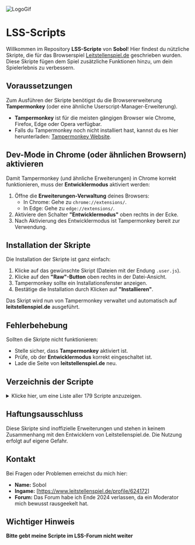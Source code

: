 
![LogoGif](https://github.com/user-attachments/assets/e50a87b0-4d34-428a-8529-09c26421cc0a)

# LSS-Scripts

Willkommen im Repository **LSS-Scripte** von **Sobol**! Hier findest du nützliche Skripte, die für das Browserspiel [Leitstellenspiel.de](https://www.leitstellenspiel.de) geschrieben wurden. Diese Skripte fügen dem Spiel zusätzliche Funktionen hinzu, um dein Spielerlebnis zu verbessern.

## Voraussetzungen
Zum Ausführen der Skripte benötigst du die Browsererweiterung **Tampermonkey** (oder eine ähnliche Userscript-Manager-Erweiterung).

- **Tampermonkey** ist für die meisten gängigen Browser wie Chrome, Firefox, Edge oder Opera verfügbar.
- Falls du Tampermonkey noch nicht installiert hast, kannst du es hier herunterladen: [Tampermonkey Website](https://www.tampermonkey.net/).

## Dev-Mode in Chrome (oder ähnlichen Browsern) aktivieren
Damit Tampermonkey (und ähnliche Erweiterungen) in Chrome korrekt funktionieren, muss der **Entwicklermodus** aktiviert werden:

1. Öffne die **Erweiterungen-Verwaltung** deines Browsers:
   - In Chrome: Gehe zu `chrome://extensions/`.
   - In Edge: Gehe zu `edge://extensions/`.
2. Aktiviere den Schalter **"Entwicklermodus"** oben rechts in der Ecke.
3. Nach Aktivierung des Entwicklermodus ist Tampermonkey bereit zur Verwendung.

## Installation der Skripte
Die Installation der Skripte ist ganz einfach:

1. Klicke auf das gewünschte Skript (Dateien mit der Endung `.user.js`).
2. Klicke auf den **"Raw"-Button** oben rechts in der Datei-Ansicht.
3. Tampermonkey sollte ein Installationsfenster anzeigen.
4. Bestätige die Installation durch Klicken auf **"Installieren"**.

Das Skript wird nun von Tampermonkey verwaltet und automatisch auf **leitstellenspiel.de** ausgeführt.

## Fehlerbehebung
Sollten die Skripte nicht funktionieren:
- Stelle sicher, dass **Tampermonkey** aktiviert ist.
- Prüfe, ob der **Entwicklermodus** korrekt eingeschaltet ist.
- Lade die Seite von **leitstellenspiel.de** neu.

## Verzeichnis der Scripte
<details>
  <summary>Klicke hier, um eine Liste aller 179 Scripte anzuzeigen.</summary>

- AAO Ausrüstung umschalten
- AAO Export-Import
- AAO Exporter zu csv
- AAO Generator
- AAO Master-Slave
- AAO Symbol Replacer
- AAO-Editor Alphabetisch Sortieren
- Alle Fahrzeuggrafike APNG setzen
- Alle POIs löschen
- Alle_Gebäude_einer_Leitstelle_einer_anderen_zuweisen
- Anti Coins
- Antwortzeit
- Älteste Wache markieren
- Aufgaben-Favoriten
- Ausbreitungsfunkspruch Fahrzeug-Einsatz switcher
- Ausbreitungszähler
- Ausgebildete Wachen ausblenden
- Ausrückeverzögerung Dropdown
- Auto kaputt
- Auto Kaputt alphabuild
- Auto-Nachladen
- Begrüßung
- Bereitstellung zu Zug
- Bereitstellungsraum verbessern
- Bereitstellungsraum Wachenweise alarmieren
- Besitz im Fahrzeugmarkt anzeigen
- BR Automatisch verlängern
- BR-Timer Umrechner
- Building Edit Button
- Building Navigation
- CalculateLongestMissionChain
- Chat Disable
- Chat to Jotform
- ChatMonitor
- Coinaufgaben-Ausblender
- Daily Bonuses Quiz
- Daily Bonuses QuizEH
- Daily Bonuses QuizRR
- Daily Bonuses QuizSAN
- Data-Extractor
- DGL-Stellplatz Finder
- DIY-VBGSL Vorschlag
- Duplicator-Check
- Easter Egg Checker
- Easter Egg verschieben
- Eigene Fahrzeugklassen entfernen
- Einsatzgeschwindigkeitsprüfer
- Einsatzgrafikersteller
- Einsatzhelfer Navigator
- EinsatzID in Mögliche Einsätze
- Einsatzlistenpfeile im Dark Mode Weiß
- Einsatz-Notizen
- Einsatznummern in Einsatzliste
- Einsatzzahl begrenzen
- export_Allicance_to_csv
- Extract all Buildings and IDs
- Fahrzeug AJPG-Selector
- Fahrzeug verfolgen
- Fahrzeug Verschieben im Gebäude
- Fahrzeugbesitzer-button
- Fahrzeuge aneinanderbinden
- Fahrzeuge auf Wache
- Fahrzeuge eines Typs löschen
- Fahrzeuge pro Wache Leitstelle
- Fahrzeuge Wachenweise verschrotten
- Fahrzeuggrafiken Schnell Kopieren und Einfügen
- Fahrzeuggrafiken sortieren & ausblenden
- Fahrzeuggrafik beim Kauf setzen
- Fahrzeuggrafik-ID anzeigen
- Fahrzeugstatus Umschalter
- Fahrzeugstatus Umschalter Wachenweise
- Fahrzeugstatus Umschalter Leitstellenweise
- Fahrzeugtabellen im Einsatz immer Sortieren
- Fahrzeugverschiebung Sortieren und Filtern
- Forum Auto Captcha
- Forum Forumbeschreibung ausblenden
- Forum Rettungsdienst-Mitarbeiterlerle
- Forum SozialMedia Verstecken
- Fußzeile Verstecken
- Gebäude Export zu GPX
- Gebäude Löschen
- Gebäudeausbauten umschalten
- Gebäudeeditbutton nach oben
- Geschwindigkeitssteuerung anpassen
- Gib mir meine Belohnung einfach
- Gitternetz auf Karte
- Give me back my Grafiksets
- Gleiche Grafik für alle Fahrzeuge ausblenden
- Globale Steuerung für Einsatzbereiche
- Grafikset-Edittabelle ID und Filter
- Green-Marker Transparency
- Größere Profilkarte
- Hilfe zu diesem Einsatz - Verbandseinsatz
- I know you drive
- Ignorieren Button in PN
- Ignorierte Verbandsmitglieder finden
- Individueller Platz für die Systemnachrichten
- Karten Filter Hider
- Kartenkreuz
- Komm in meine Arme
- Kopiere Einsatznamen+Einsatztyp+MissionID
- Krankenhausbesitzer
- KTW-Icon Ebenenreduzierer
- Laufleistung 30 Tage
- Lehrgangsausblender
- Lehrgangsstart im Forum
- Leitstellenansicht Edit+Zuweisungsbuttons
- Leitstellenauswahldropdownmenü
- Leitstellenweise Gebäude Leitstellenzuweisung
- List Navigation
- Login-Bonus Sammler
- Massenentlassungen
- Mehrere Ausbildungen mit Coins beenden
- Meldefunktion
- Mitglied Rabatt einstellen
- Mögliche Einsätze Filter Negieren
- Navbar Buttons
- NAW-Stellplatz Finder
- Neue AAO im Einsatzfenster
- Neuer Einsatz Vorleser
- Neues Personal benennen
- Nur VBGSL Anzeigen
- Nur Zugewiesenes Personal zeigen
- Open First Building
- Patientenanalyse
- Personal Filter
- Personal Soll-Ist
- Personalzuweisungssavigationsbuttonverschieber
- PN löschen Button
- POI Counter
- POI Counter in POI Menu
- POI Löscher
- Profil Navigation
- Profilkopierer
- Protokoll Jahr hinzufügen
- Protokoll überwacher
- Protokoll VBGSL+Event Export
- Rabattrechner vom letzten Monat
- Remove Easteregg Found
- Remove Missionspeed Button
- Personal-Verschieben Zeilenklicker
- Rettungsdienst weiteralarmieren
- RTH Sprechwünsche nach oben
- Same Pic for all 3
- Schrotthändler
- Scrollbar Verstecken
- Selbstversorger
- Set_all_RTH_to_2_pers_max
- Sicherheitswachen über Notfalleinsätzen
- Sitze pro Auto im Lehrgang
- Snake
- SpielerID im Profil
- Standortanzeiger
- Status 0
- Streifenrouten Exportieren/Importieren
- Stuhlhändler
- Systemnachrichten Lösch-Button
- Tippspiel ausblenden
- Toplist Ban und Ignore Buttons
- VBGSL-Liste Massenlöschung
- VehicleTwin FMS6-FMS2
- VEPlan
- VE-Plan
- Verbands Kasse Export
- Verbandsgebäude ausblenden
- Verbandsgebäudefilter
- Verbandskasse Namen zensieren
- VerbandsKH export
- Verfallsmelder
- Wachenöffner Schulen
- Wertvolle Einsätze melden
- Wichtige Info bearbeiten
- Zerstören und zur Wache
- Zufällige Streifenroute erstellen
- Zugewiesene Fahrzeuge BR ausblenden
- Zugewiesenes Personal
- Zug-Löschen Button nach oben
- Zuweisungschecker
- Zuweisungstabelle schlank

</details>


## Haftungsausschluss
Diese Skripte sind inoffizielle Erweiterungen und stehen in keinem Zusammenhang mit den Entwicklern von Leitstellenspiel.de. Die Nutzung erfolgt auf eigene Gefahr.

## Kontakt
Bei Fragen oder Problemen erreichst du mich hier:
- **Name:** Sobol
- **Ingame:** [https://www.leitstellenspiel.de/profile/624172]
- **Forum:** Das Forum habe ich Ende 2024 verlassen, da ein Moderator mich bewusst rausgeekelt hat.

## Wichtiger Hinweis
**Bitte gebt meine Scripte im LSS-Forum nicht weiter**
